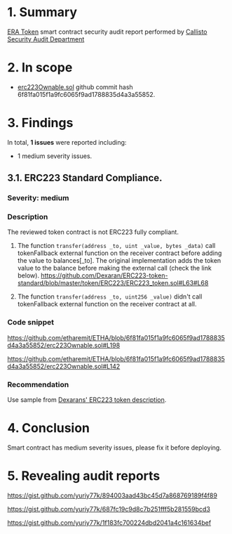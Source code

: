 # 1. Summary

[ERA Token](https://github.com/etharemit/ETHA) smart contract security audit report performed by [Callisto Security Audit Department](https://github.com/EthereumCommonwealth/Auditing)

# 2. In scope

- [erc223Ownable.sol](https://github.com/etharemit/ETHA/blob/master/erc223Ownable.sol) github commit hash 6f81fa015f1a9fc6065f9ad1788835d4a3a55852.

# 3. Findings

In total, **1 issues** were reported including:

- 1 medium severity issues.

## 3.1. ERC223 Standard Compliance.

### Severity: medium

### Description

The reviewed token contract is not ERC223 fully compliant.

1. The function `transfer(address _to, uint _value, bytes _data)` call tokenFallback external function on the receiver contract before adding the value to balances[_to]. The original implementation adds the token value to the balance before making the external call (check the link below).
https://github.com/Dexaran/ERC223-token-standard/blob/master/token/ERC223/ERC223_token.sol#L63#L68

2. The function `transfer(address _to, uint256 _value)` didn't call tokenFallback external function on the receiver contract at all.

### Code snippet

https://github.com/etharemit/ETHA/blob/6f81fa015f1a9fc6065f9ad1788835d4a3a55852/erc223Ownable.sol#L198

https://github.com/etharemit/ETHA/blob/6f81fa015f1a9fc6065f9ad1788835d4a3a55852/erc223Ownable.sol#L142

### Recommendation

Use sample from [Dexarans' ERC223 token description](https://github.com/Dexaran/ERC223-token-standard).

# 4. Conclusion

Smart contract has medium severity issues, please fix it before deploying.

# 5. Revealing audit reports

https://gist.github.com/yuriy77k/894003aad43bc45d7a868769189f4f89

https://gist.github.com/yuriy77k/687fc19c9d8c7b251fff5b281559bcd3

https://gist.github.com/yuriy77k/1f183fc700224dbd2041a4c161634bef
